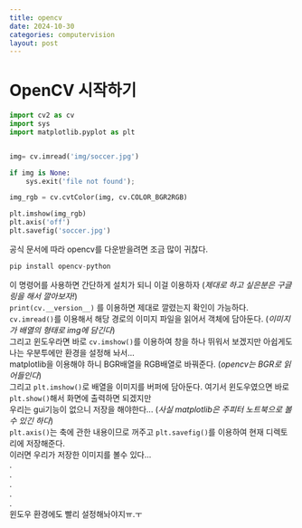 ```yaml
---
title: opencv
date: 2024-10-30
categories: computervision
layout: post
---
```

# OpenCV 시작하기

```python
import cv2 as cv
import sys
import matplotlib.pyplot as plt


img= cv.imread('img/soccer.jpg')

if img is None:
    sys.exit('file not found');

img_rgb = cv.cvtColor(img, cv.COLOR_BGR2RGB) 

plt.imshow(img_rgb)
plt.axis('off')
plt.savefig('soccer.jpg')
```

공식 문서에 따라 opencv를 다운받을려면 조금 많이 귀찮다.  
```python
pip install opencv-python
```
이 명령어를 사용하면 간단하게 설치가 되니 이걸 이용하자 (*제대로 하고 싶은분은 구글링을 해서 깔아보자!*)  
`print(cv.__version__)` 를 이용하면 제대로 깔렸는지 확인이 가능하다.  
`cv.imread()`를 이용해서 해당 경로의 이미지 파일을 읽어서 객체에 담아둔다. (*이미지가 배열의 형태로 img에 담긴다*)  
그리고 윈도우라면 바로 `cv.imshow()`를 이용하여 창을 하나 뛰워서 보겠지만 아쉽게도 나는 우분투에만 환경을 설정해 놔서...   
matplotlib을 이용해야 하니 BGR배열을 RGB배열로 바꿔준다. (*opencv는 BGR로 읽어들인다*)  
그리고 `plt.imshow()`로 배열을 이미지를 버퍼에 담아둔다. 여기서 윈도우였으면 바로 `plt.show()`해서 화면에 출력하면 되겠지만  
우리는 gui기능이 없으니 저장을 해야한다... (*사실 matplotlib은 주피터 노트북으로 볼 수 있긴 하다*)  
`plt.axis()`는 축에 관한 내용이므로 꺼주고 `plt.savefig()`를 이용하여 현재 디렉토리에 저장해준다.  
이러면 우리가 저장한 이미지를 볼수 있다...  
.   
.   
.   
.   
.   
윈도우 환경에도 빨리 설정해놔야지ㅠ.ㅜ
